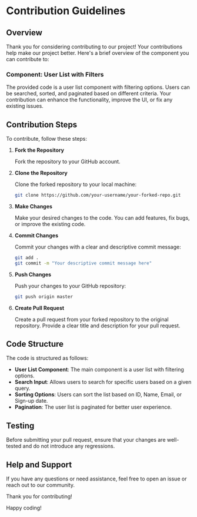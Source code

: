 # Contribution Guidelines

## Overview

Thank you for considering contributing to our project! Your contributions help make our project better. Here's a brief overview of the component you can contribute to:

### Component: User List with Filters

The provided code is a user list component with filtering options. Users can be searched, sorted, and paginated based on different criteria. Your contribution can enhance the functionality, improve the UI, or fix any existing issues.

## Contribution Steps

To contribute, follow these steps:

1. **Fork the Repository**

    Fork the repository to your GitHub account.

2. **Clone the Repository**

    Clone the forked repository to your local machine:

    ```bash
    git clone https://github.com/your-username/your-forked-repo.git
    ```

3. **Make Changes**

    Make your desired changes to the code. You can add features, fix bugs, or improve the existing code.

4. **Commit Changes**

    Commit your changes with a clear and descriptive commit message:

    ```bash
    git add .
    git commit -m "Your descriptive commit message here"
    ```

5. **Push Changes**

    Push your changes to your GitHub repository:

    ```bash
    git push origin master
    ```

6. **Create Pull Request**

    Create a pull request from your forked repository to the original repository. Provide a clear title and description for your pull request.

## Code Structure

The code is structured as follows:

-   **User List Component**: The main component is a user list with filtering options.
-   **Search Input**: Allows users to search for specific users based on a given query.
-   **Sorting Options**: Users can sort the list based on ID, Name, Email, or Sign-up date.
-   **Pagination**: The user list is paginated for better user experience.

## Testing

Before submitting your pull request, ensure that your changes are well-tested and do not introduce any regressions.

## Help and Support

If you have any questions or need assistance, feel free to open an issue or reach out to our community.

Thank you for contributing!

Happy coding!
